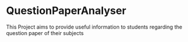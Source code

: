 # QuestionPaperAnalyser
This Project aims to provide useful information to students regarding the question paper of their subjects
